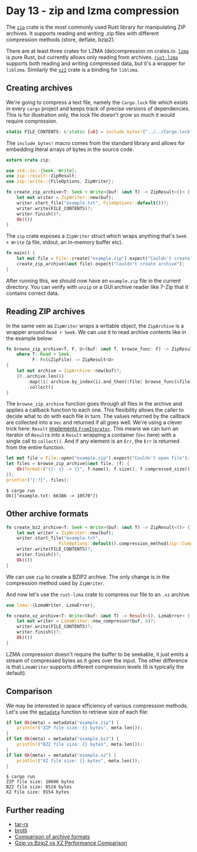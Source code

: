 # Day 13 - zip and lzma compression

The [`zip`](https://crates.io/crates/zip) crate is the most commonly used
Rust library for manipulating ZIP archives. It supports reading and writing
.zip files with different compression methods (store, deflate, bzip2).

There are at least three crates for LZMA (de)compression on crates.io.
[`lzma`](https://crates.io/crates/lzma) is pure Rust, but currently allows
only reading from archives.
[`rust-lzma`](https://crates.io/crates/rust-lzma) supports both reading
and writing compressed data, but it's a wrapper for `liblzma`. Similarly
the [`xz2`](https://crates.io/crates/xz2) crate is a binding for `liblzma`.

Creating archives
-----------------

We're going to compress a text file, namely the `Cargo.lock` file which
exists in every `cargo` project and keeps track of precise versions
of dependencies. This is for illustration only, the lock file doesn't grow
so much it would require compression.

```rust
static FILE_CONTENTS: &'static [u8] = include_bytes!("../../Cargo.lock");
```

The `include_bytes!` macro comes from the standard library and allows
for embedding literal arrays of bytes in the source code.

```rust
extern crate zip;

use std::io::{Seek, Write};
use zip::result::ZipResult;
use zip::write::{FileOptions, ZipWriter};

fn create_zip_archive<T: Seek + Write>(buf: &mut T) -> ZipResult<()> {
    let mut writer = ZipWriter::new(buf);
    writer.start_file("example.txt", FileOptions::default())?;
    writer.write(FILE_CONTENTS)?;
    writer.finish()?;
    Ok(())
}
```

The `zip` crate exposes a `ZipWriter` struct which wraps anything that's
`Seek + Write` (a file, stdout, an in-memory buffer etc).

```rust
fn main() {
    let mut file = File::create("example.zip").expect("Couldn't create file");
    create_zip_archive(&mut file).expect("Couldn't create archive");
}
```

After running this, we should now have an `example.zip` file in the current
directory. You can verify with `unzip` or a GUI archive reader like 7-Zip
that it contains correct data.

Reading ZIP archives
--------------------

In the same vein as `ZipWriter` wraps a writable object, the `ZipArchive`
is a wrapper around `Read + Seek`. We can use it to read archive contents
like in the example below:

```rust
fn browse_zip_archive<T, F, U>(buf: &mut T, browse_func: F) -> ZipResult<Vec<U>>
    where T: Read + Seek,
          F: Fn(&ZipFile) -> ZipResult<U>
{
    let mut archive = ZipArchive::new(buf)?;
    (0..archive.len())
        .map(|i| archive.by_index(i).and_then(|file| browse_func(&file)))
        .collect()
}
```

The `browse_zip_archive` function goes through all files in the archive and
applies a callback function to each one. This flexibility allows the caller
to decide what to do with each file in turn. The values returned by the
callback are collected into a `Vec` and returned if all goes well. We're
using a clever trick here: `Result`
[implements `FromIterator`](https://doc.rust-lang.org/std/result/enum.Result.html#method.from_iter).
This means we can turn an iterator of `Result`s into a `Result` wrapping a
container (`Vec` here) with a single call to `collect()`. And if any element
is an `Err`, the `Err` is returned from the entire function.

```rust
let mut file = File::open("example.zip").expect("Couldn't open file");
let files = browse_zip_archive(&mut file, |f| {
    Ok(format!("{}: {} -> {}", f.name(), f.size(), f.compressed_size()))
});
println!("{:?}", files);
```

```text
$ cargo run
Ok(["example.txt: 66386 -> 10570"])
```

Other archive formats
---------------------

```rust
fn create_bz2_archive<T: Seek + Write>(buf: &mut T) -> ZipResult<()> {
    let mut writer = ZipWriter::new(buf);
    writer.start_file("example.txt",
                    FileOptions::default().compression_method(zip::CompressionMethod::Bzip2))?;
    writer.write(FILE_CONTENTS)?;
    writer.finish()?;
    Ok(())
}
```

We can use `zip` to create a BZIP2 archive. The only change is in the
compression method used by `ZipWriter`.

And now let's use the `rust-lzma` crate to compress our file to an `.xz`
archive.

```rust
use lzma::{LzmaWriter, LzmaError};

fn create_xz_archive<T: Write>(buf: &mut T) -> Result<(), LzmaError> {
    let mut writer = LzmaWriter::new_compressor(buf, 6)?;
    writer.write(FILE_CONTENTS)?;
    writer.finish()?;
    Ok(())
}
```

LZMA compression doesn't require the buffer to be seekable, it just emits a
stream of compressed bytes as it goes over the input. The other difference
is that `LzmaWriter` supports different compression levels (6 is typically
the default).

Comparison
----------

We may be interested in space efficiency of various compression methods.
Let's use the [`metadata`](https://doc.rust-lang.org/std/fs/fn.metadata.html)
function to retrieve size of each file:

```rust
if let Ok(meta) = metadata("example.zip") {
    println!("ZIP file size: {} bytes", meta.len());
}
if let Ok(meta) = metadata("example.bz2") {
    println!("BZ2 file size: {} bytes", meta.len());
}
if let Ok(meta) = metadata("example.xz") {
    println!("XZ file size: {} bytes", meta.len());
}
```

```text
$ cargo run
ZIP file size: 10696 bytes
BZ2 file size: 8524 bytes
XZ file size: 9154 bytes
```

Further reading
---------------

 - [tar-rs](https://github.com/alexcrichton/tar-rs)
 - [brotli](https://crates.io/crates/brotli)
 - [Comparison of archive formats](https://en.wikipedia.org/wiki/Comparison_of_archive_formats)
 - [Gzip vs Bzip2 vs XZ Performance Comparison](https://www.rootusers.com/gzip-vs-bzip2-vs-xz-performance-comparison/)
